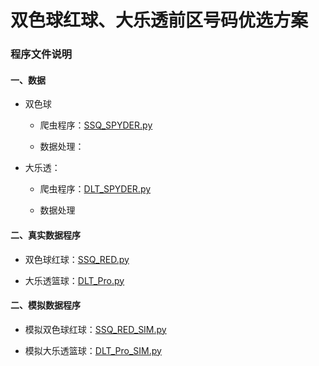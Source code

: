 # 双色球红球、大乐透前区号码优选方案

### 程序文件说明


#### 一、数据

+ 双色球

   + 爬虫程序：[SSQ_SPYDER.py]()

   + 数据处理：

+ 大乐透：

    + 爬虫程序：[DLT_SPYDER.py]()

    + 数据处理

#### 二、真实数据程序

   + 双色球红球：[SSQ_RED.py]()

   + 大乐透篮球：[DLT_Pro.py]()


#### 二、模拟数据程序

   + 模拟双色球红球：[SSQ_RED_SIM.py]()

   + 模拟大乐透篮球：[DLT_Pro_SIM.py]()





